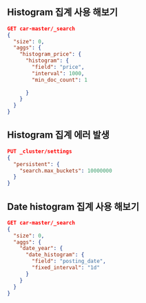Histogram 집계 사용 해보기
-------------
```json lines
GET car-master/_search
{
  "size": 0,
  "aggs": {
    "histogram_price": {
      "histogram": {
        "field": "price",
        "interval": 1000,
        "min_doc_count": 1
      
      }
    }
  }
}
```

Histogram 집계 에러 발생
-------------
```json lines
PUT _cluster/settings
{
  "persistent": {
    "search.max_buckets": 10000000
  }
}

```
Date histogram 집계 사용 해보기
-------------
```json lines
GET car-master/_search
{
  "size": 0,
  "aggs": {
    "date_year": {
      "date_histogram": {
        "field": "posting_date",
        "fixed_interval": "1d"
      }
    }
  }
}

```
